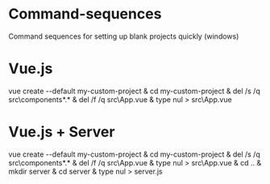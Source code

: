 # Command-sequences
Command sequences for setting up blank projects quickly (windows)

# Vue.js

vue create --default my-custom-project & cd my-custom-project & del /s /q src\components\*.* & del /f /q src\App.vue & type nul > src\App.vue

# Vue.js + Server

vue create --default my-custom-project & cd my-custom-project & del /s /q src\components\*.* & del /f /q src\App.vue & type nul > src\App.vue & cd .. & mkdir server & cd server & type nul > server.js
